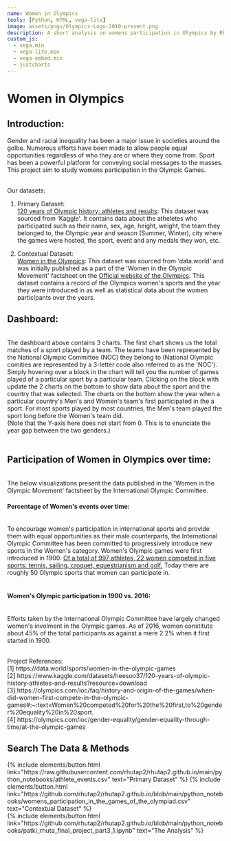 ```yaml
---
name: Women in Olympics
tools: [Python, HTML, vega-lite]
image: assets/pngs/Olympics-Logo-2010-present.png
description: A short analysis on womens participation in Olympics by Rhuta Patki
custom_js:
  - vega.min
  - vega-lite.min
  - vega-embed.min
  - justcharts
---
```



# Women in Olympics

## Introduction:

Gender and racial inequality has been a major issue in societies around the golbe. Numerous efforts have been made to allow people equal opportunities regardless of who they are or where they come from. Sport has been a powerful platform for conveying social messages to the masses. This project aim to study womens participation in the Olympic Games. 

<br>Our datasets: <br/>
1. Primary Dataset: <br>
[120 years of Olympic history: athletes and results](https://www.kaggle.com/datasets/heesoo37/120-years-of-olympic-history-athletes-and-results?resource=download): This dataset was sourced from 'Kaggle'. It contains data about the atheletes who participated such as their name, sex, age, height, weight, the team they belonged to, the Olympic year and season (Summer, Winter), city where the games were hosted, the sport, event and any medals they won, etc.

2. Contextual Dataset:<br>
[Women in the Olympics](https://data.world/sports/women-in-the-olympic-games): This dataset was sourced from 'data.world' and was initially published as a part of the 'Women in the Olympic Movement' factsheet on the [Official website of the Olympics](https://olympics.com/en/). This dataset contains a record of the Olympics women's sports and the year they were introduced in as well as statistical data about the women participants over the years.


## Dashboard:

<vegachart schema-url="{{ site.baseurl }}/assets/json/main_dashboard.json" style="width: 100%"></vegachart>
<br>
The dashboard above contains 3 charts. The first chart shows us the total matches of a sport played by a team. The teams have been represented by the National Olympic Committee (NOC) they belong to (National Olympic comities are represented by a 3-letter code also referred to as the 'NOC'). Simply hovering over a block in the chart will tell you the number of games played of a particular sport by a particular team. Clicking on the block with update the 2 charts on the bottom to show data about the sport and the country that was selected. The charts on the bottom show the year when a particular country's Men's and Women's team's first participated in the a sport. For most sports played by most countries, the Men's team played the sport long before the Women's team did.<br>
(Note that the Y-axis here does not start from 0. This is to enunciate the year gap between the two genders.)<br>
<br>




## Participation of Women in Olympics over time:
<br>
The below visualizations present the data published in the 'Women in the Olympic Movement' factsheet by the International Olympic Committee. 

#### Percentage of Women's events over time:<br>
<vegachart schema-url="{{ site.baseurl }}/assets/json/chart1.json" style="width: 100%"></vegachart>
<br>
To encourage women's participation in international sports and provide them with equal opportunities as their male counterparts, the International Olympic Committee has been committed to progressively introduce new sports in the Women's category. Women's Olympic games were first introduced in 1900. [Of a total of 997 athletes, 22 women competed in five sports: tennis, sailing, croquet, equestrianism and golf.](https://olympics.com/ioc/faq/history-and-origin-of-the-games/when-did-women-first-compete-in-the-olympic-games#:~:text=Women%20competed%20for%20the%20first,to%20gender%20equality%20in%20sport)
Today there are roughly 50 Olympic sports that women can participate in.
<br>
<br>

#### Women's Olympic participation in 1900 vs. 2016:<br>
<vegachart schema-url="{{ site.baseurl }}/assets/json/pie_charts.json" style="width: 100%"></vegachart>
<br>
Efforts taken by the International Olympic Committee have largely changed women's involment in the Olympic games. As of 2016, women constitute about 45% of the total participants as against a mere 2.2% when it first started in 1900.
<br>

<br>
Project References:<br>
[1] https://data.world/sports/women-in-the-olympic-games <br>
[2] https://www.kaggle.com/datasets/heesoo37/120-years-of-olympic-history-athletes-and-results?resource=download <br>
[3] https://olympics.com/ioc/faq/history-and-origin-of-the-games/when-did-women-first-compete-in-the-olympic-games#:~:text=Women%20competed%20for%20the%20first,to%20gender%20equality%20in%20sport.<br>
[4] https://olympics.com/ioc/gender-equality/gender-equality-through-time/at-the-olympic-games<br>



## Search The Data & Methods


<!-- these are written in a combo of html and liquid --> 

<div class="left">
{% include elements/button.html link="https://raw.githubusercontent.com/rhutap2/rhutap2.github.io/main/python_notebooks/athlete_events.csv" text="Primary Dataset" %}
{% include elements/button.html link="https://github.com/rhutap2/rhutap2.github.io/blob/main/python_notebooks/womens_participation_in_the_games_of_the_olympiad.csv" text="Contextual Dataset" %}
</div>


<div class="right">
{% include elements/button.html link="https://github.com/rhutap2/rhutap2.github.io/blob/main/python_notebooks/patki_rhuta_final_project_part3_1.ipynb" text="The Analysis" %}
</div>


